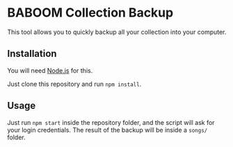 # BABOOM Collection Backup

This tool allows you to quickly backup all your collection into your computer.

## Installation

You will need [Node.js](https://nodejs.org) for this.

Just clone this repository and run `npm install`.

## Usage

Just run `npm start` inside the repository folder, and the script will ask for
your login credentials. The result of the backup will be inside a `songs/`
folder.
